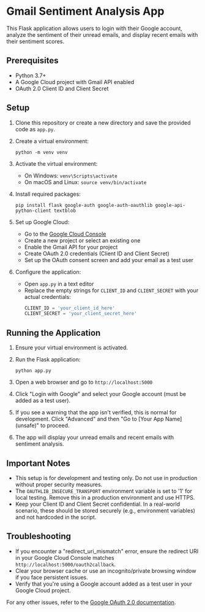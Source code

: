 # Gmail Sentiment Analysis App

This Flask application allows users to login with their Google account, analyze the sentiment of their unread emails, and display recent emails with their sentiment scores.

## Prerequisites

- Python 3.7+
- A Google Cloud project with Gmail API enabled
- OAuth 2.0 Client ID and Client Secret

## Setup

1. Clone this repository or create a new directory and save the provided code as `app.py`.

2. Create a virtual environment:
   ```
   python -m venv venv
   ```

3. Activate the virtual environment:
   - On Windows: `venv\Scripts\activate`
   - On macOS and Linux: `source venv/bin/activate`

4. Install required packages:
   ```
   pip install flask google-auth google-auth-oauthlib google-api-python-client textblob
   ```

5. Set up Google Cloud:
   - Go to the [Google Cloud Console](https://console.cloud.google.com/)
   - Create a new project or select an existing one
   - Enable the Gmail API for your project
   - Create OAuth 2.0 credentials (Client ID and Client Secret)
   - Set up the OAuth consent screen and add your email as a test user

6. Configure the application:
   - Open `app.py` in a text editor
   - Replace the empty strings for `CLIENT_ID` and `CLIENT_SECRET` with your actual credentials:
     ```python
     CLIENT_ID = 'your_client_id_here'
     CLIENT_SECRET = 'your_client_secret_here'
     ```

## Running the Application

1. Ensure your virtual environment is activated.

2. Run the Flask application:
   ```
   python app.py
   ```

3. Open a web browser and go to `http://localhost:5000`

4. Click "Login with Google" and select your Google account (must be added as a test user).

5. If you see a warning that the app isn't verified, this is normal for development. Click "Advanced" and then "Go to [Your App Name] (unsafe)" to proceed.

6. The app will display your unread emails and recent emails with sentiment analysis.

## Important Notes

- This setup is for development and testing only. Do not use in production without proper security measures.
- The `OAUTHLIB_INSECURE_TRANSPORT` environment variable is set to '1' for local testing. Remove this in a production environment and use HTTPS.
- Keep your Client ID and Client Secret confidential. In a real-world scenario, these should be stored securely (e.g., environment variables) and not hardcoded in the script.

## Troubleshooting

- If you encounter a "redirect_uri_mismatch" error, ensure the redirect URI in your Google Cloud Console matches `http://localhost:5000/oauth2callback`.
- Clear your browser cache or use an incognito/private browsing window if you face persistent issues.
- Verify that you're using a Google account added as a test user in your Google Cloud project.

For any other issues, refer to the [Google OAuth 2.0 documentation](https://developers.google.com/identity/protocols/oauth2).
